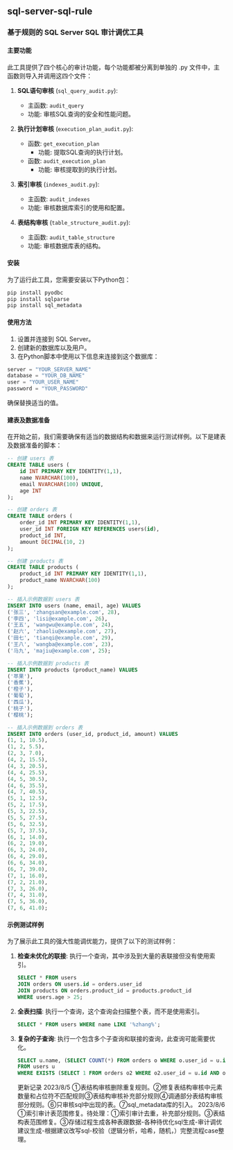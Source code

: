## sql-server-sql-rule

### 基于规则的 SQL Server SQL 审计调优工具

#### 主要功能

此工具提供了四个核心的审计功能，每个功能都被分离到单独的 .py 文件中，主函数则导入并调用这四个文件：

1. **SQL语句审核** (`sql_query_audit.py`):
   - 主函数: `audit_query`
   - 功能: 审核SQL查询的安全和性能问题。

2. **执行计划审核** (`execution_plan_audit.py`):
   - 函数: `get_execution_plan`
     - 功能: 提取SQL查询的执行计划。
   - 函数: `audit_execution_plan`
     - 功能: 审核提取到的执行计划。

3. **索引审核** (`indexes_audit.py`):
   - 主函数: `audit_indexes`
   - 功能: 审核数据库索引的使用和配置。

4. **表结构审核** (`table_structure_audit.py`):
   - 主函数: `audit_table_structure`
   - 功能: 审核数据库表的结构。

#### 安装

为了运行此工具，您需要安装以下Python包：

```bash
pip install pyodbc
pip install sqlparse
pip install sql_metadata
```

#### 使用方法

1. 设置并连接到 SQL Server。
2. 创建新的数据库以及用户。
3. 在Python脚本中使用以下信息来连接到这个数据库：

```python
server = "YOUR_SERVER_NAME"
database = "YOUR_DB_NAME"
user = "YOUR_USER_NAME"
password = "YOUR_PASSWORD"
```

确保替换适当的值。

#### 建表及数据准备

在开始之前，我们需要确保有适当的数据结构和数据来运行测试样例。以下是建表及数据准备的脚本：

```sql
-- 创建 users 表
CREATE TABLE users (
    id INT PRIMARY KEY IDENTITY(1,1),
    name NVARCHAR(100),
    email NVARCHAR(100) UNIQUE,
    age INT
);

-- 创建 orders 表
CREATE TABLE orders (
    order_id INT PRIMARY KEY IDENTITY(1,1),
    user_id INT FOREIGN KEY REFERENCES users(id),
    product_id INT,
    amount DECIMAL(10, 2)
);

-- 创建 products 表
CREATE TABLE products (
    product_id INT PRIMARY KEY IDENTITY(1,1),
    product_name NVARCHAR(100)
);

-- 插入示例数据到 users 表
INSERT INTO users (name, email, age) VALUES 
('张三', 'zhangsan@example.com', 28),
('李四', 'lisi@example.com', 26),
('王五', 'wangwu@example.com', 24),
('赵六', 'zhaoliu@example.com', 27),
('田七', 'tianqi@example.com', 29),
('王八', 'wangba@example.com', 23),
('马九', 'majiu@example.com', 25);

-- 插入示例数据到 products 表
INSERT INTO products (product_name) VALUES 
('苹果'),
('香蕉'),
('橙子'),
('葡萄'),
('西瓜'),
('桃子'),
('樱桃');

-- 插入示例数据到 orders 表
INSERT INTO orders (user_id, product_id, amount) VALUES 
(1, 1, 10.5),
(1, 2, 5.5),
(2, 3, 7.0),
(4, 2, 15.5),
(4, 3, 20.5),
(4, 4, 25.5),
(4, 5, 30.5),
(4, 6, 35.5),
(4, 7, 40.5),
(5, 1, 12.5),
(5, 2, 17.5),
(5, 3, 22.5),
(5, 5, 27.5),
(5, 6, 32.5),
(5, 7, 37.5),
(6, 1, 14.0),
(6, 2, 19.0),
(6, 3, 24.0),
(6, 4, 29.0),
(6, 6, 34.0),
(6, 7, 39.0),
(7, 1, 16.0),
(7, 2, 21.0),
(7, 3, 26.0),
(7, 4, 31.0),
(7, 5, 36.0),
(7, 6, 41.0);
```

#### 示例测试样例

为了展示此工具的强大性能调优能力，提供了以下的测试样例：

1. **检查未优化的联接**:
   执行一个查询，其中涉及到大量的表联接但没有使用索引。
   
   ```sql
   SELECT * FROM users 
   JOIN orders ON users.id = orders.user_id 
   JOIN products ON orders.product_id = products.product_id 
   WHERE users.age > 25;
   ```

2. **全表扫描**:
   执行一个查询，这个查询会扫描整个表，而不是使用索引。
   
   ```sql
   SELECT * FROM users WHERE name LIKE '%zhang%';
   ```

3. **复杂的子查询**:
   执行一个包含多个子查询和联接的查询，此查询可能需要优化。
   
   ```sql
   SELECT u.name, (SELECT COUNT(*) FROM orders o WHERE o.user_id = u.id) as order_count 
   FROM users u 
   WHERE EXISTS (SELECT 1 FROM orders o2 WHERE o2.user_id = u.id AND o2.amount > 100);
   ```
   更新记录
2023/8/5 ①表结构审核删除重复规则。②修复表结构审核中元素数量和占位符不匹配规则③表结构审核补充部分规则④调通部分表结构审核部分规则。⑥只审核sql中出现的表。⑦sql_metadata库的引入。
2023/8/6 ①索引审计表范围修复。待处理：①索引审计去重，补充部分规则。③表结构表范围修复。③存储过程生成各种表跟数据-各种待优化sql生成-审计调优建议生成-根据建议改写sql-校验（逻辑分析，哈希，随机，）完整流程case整理。
